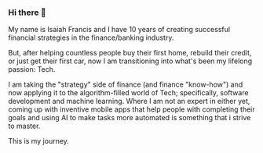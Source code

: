 ### Hi there 👋

<!--
**isaiah6729/isaiah6729** is a ✨ _special_ ✨ repository because its `README.md` (this file) appears on your GitHub profile.

Here are some ideas to get you started:

- 🔭 I’m currently working on ...
- 🌱 I’m currently learning ...
- 👯 I’m looking to collaborate on ...
- 🤔 I’m looking for help with ...
- 💬 Ask me about ...
- 📫 How to reach me: ...
- 😄 Pronouns: ...
- ⚡ Fun fact: ...
-->

My name is Isaiah Francis and I have 10 years of creating successful financial strategies in the finance/banking industry. 

But, after helping countless people buy their first home, rebuild their credit, or just get their first car, now I am transitioning into what's been my lifelong passion: Tech.

I am taking the "strategy" side of finance (and finance "know-how") and now applying it to the algorithm-filled world of Tech; specifically, software development and machine learning.
Where I am not an expert in either yet, coming up with inventive mobile apps that help people with completing their goals and using AI to make tasks more automated is something
that i strive to master. 

This is my journey.
